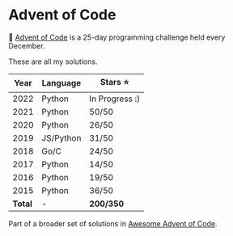 # Advent of Code

🎅 [Advent of Code](http://adventofcode.com/) is a 25-day programming challenge held every December. 

These are all my solutions.

| Year      | Language |  Stars ⭐ |
| ----------- | ----------- | ----------- |
| 2022 | Python | In Progress :) |
| 2021 | Python | 50/50       |
| 2020 | Python | 26/50        | 
| 2019 | JS/Python |  31/50        |
| 2018 | Go/C | 24/50 
| 2017 | Python | 14/50        | 
| 2016 | Python | 19/50        |
| 2015 | Python | 36/50        | 
| **Total** | - | **200/350** |

Part of a broader set of solutions in [Awesome Advent of Code](https://github.com/Bogdanp/awesome-advent-of-code#python).
